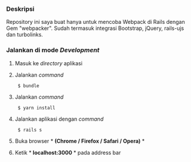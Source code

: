 ### Deskripsi
Repository ini saya buat hanya untuk mencoba Webpack di Rails dengan Gem "webpacker". Sudah termasuk integrasi Bootstrap, jQuery, rails-ujs dan turbolinks.

### Jalankan di mode *Development*
1. Masuk ke *directory* aplikasi
2. Jalankan *command*

        $ bundle

3. Jalankan *command*

        $ yarn install

4. Jalankan aplikasi dengan *command*

        $ rails s

5. Buka browser * **(Chrome / Firefox / Safari / Opera)** *

6. Ketik * **localhost:3000** * pada address bar
